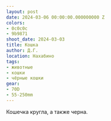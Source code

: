 ```yaml
---
layout: post
date: 2024-03-06 00:00:00.000000000 Z
colors:
- 0c0c0c
- 9b9871
shoot_date: 2024-03-03
title: Кошка
author: Д.Г.
location: Нахабино
tags:
- животные
- кошки
- чёрные кошки
gear:
- 70D
- 55-250mm
---
```

Кошечка кругла, а также черна.

